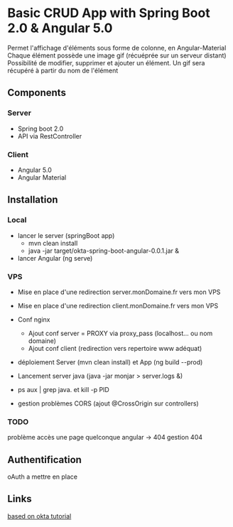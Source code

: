 # Basic CRUD App with Spring Boot 2.0 & Angular 5.0


Permet l'affichage d'éléments sous forme de colonne, en Angular-Material
Chaque élément possède une image gif (récuéprée sur un serveur distant)
Possibilité de modifier, supprimer et ajouter un élément. Un gif sera récupéré à partir du nom de l'élément

## Components
### Server
* Spring boot 2.0
* API via RestController

### Client
* Angular 5.0
* Angular Material

## Installation
### Local
* lancer le server (springBoot app)
	* mvn clean install
	* java -jar target/okta-spring-boot-angular-0.0.1.jar &
* lancer Angular (ng serve)

### VPS
* Mise en place d'une redirection server.monDomaine.fr vers mon VPS
* Mise en place d'une redirection client.monDomaine.fr vers mon VPS
* Conf nginx
   - Ajout conf server = PROXY via proxy_pass (localhost... ou nom domaine)
   - Ajout conf client (redirection vers repertoire www adéquat)
* déploiement Server (mvn clean install) et App (ng build --prod)


* Lancement server java (java -jar monjar > server.logs &)
* ps aux | grep java.  et kill -p PID
* gestion problèmes CORS (ajout @CrossOrigin sur controllers)

### TODO
problème accès une page quelconque angular -> 404
gestion 404


## Authentification
oAuth a mettre en place



## Links
[based on okta tutorial](https://github.com/oktadeveloper/okta-spring-boot-2-angular-5-example)